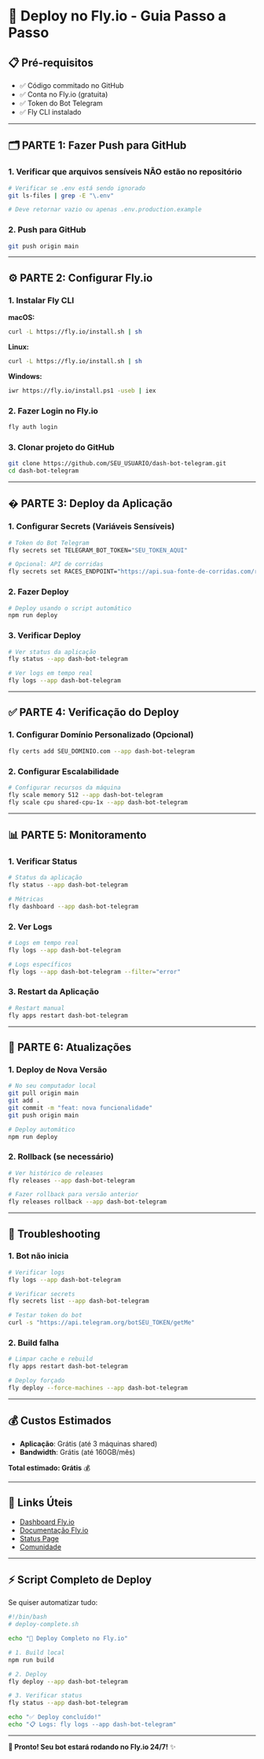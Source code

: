 # 🚀 Deploy no Fly.io - Guia Passo a Passo

## 📋 Pré-requisitos

- ✅ Código commitado no GitHub
- ✅ Conta no Fly.io (gratuita)
- ✅ Token do Bot Telegram
- ✅ Fly CLI instalado

---

## 🗂️ PARTE 1: Fazer Push para GitHub

### 1. Verificar que arquivos sensíveis NÃO estão no repositório

```bash
# Verificar se .env está sendo ignorado
git ls-files | grep -E "\.env"

# Deve retornar vazio ou apenas .env.production.example
```

### 2. Push para GitHub

```bash
git push origin main
```

---

## ⚙️ PARTE 2: Configurar Fly.io

### 1. Instalar Fly CLI

**macOS:**

```bash
curl -L https://fly.io/install.sh | sh
```

**Linux:**

```bash
curl -L https://fly.io/install.sh | sh
```

**Windows:**

```bash
iwr https://fly.io/install.ps1 -useb | iex
```

### 2. Fazer Login no Fly.io

```bash
fly auth login
```

### 3. Clonar projeto do GitHub

```bash
git clone https://github.com/SEU_USUARIO/dash-bot-telegram.git
cd dash-bot-telegram
```

---

## � PARTE 3: Deploy da Aplicação

### 1. Configurar Secrets (Variáveis Sensíveis)

```bash
# Token do Bot Telegram
fly secrets set TELEGRAM_BOT_TOKEN="SEU_TOKEN_AQUI"

# Opcional: API de corridas
fly secrets set RACES_ENDPOINT="https://api.sua-fonte-de-corridas.com/races"
```

### 2. Fazer Deploy

```bash
# Deploy usando o script automático
npm run deploy
```

### 3. Verificar Deploy

```bash
# Ver status da aplicação
fly status --app dash-bot-telegram

# Ver logs em tempo real
fly logs --app dash-bot-telegram
```

---

## ✅ PARTE 4: Verificação do Deploy

### 1. Configurar Domínio Personalizado (Opcional)

```bash
fly certs add SEU_DOMINIO.com --app dash-bot-telegram
```

### 2. Configurar Escalabilidade

```bash
# Configurar recursos da máquina
fly scale memory 512 --app dash-bot-telegram
fly scale cpu shared-cpu-1x --app dash-bot-telegram
```

---

## 📊 PARTE 5: Monitoramento

### 1. Verificar Status

```bash
# Status da aplicação
fly status --app dash-bot-telegram

# Métricas
fly dashboard --app dash-bot-telegram
```

### 2. Ver Logs

```bash
# Logs em tempo real
fly logs --app dash-bot-telegram

# Logs específicos
fly logs --app dash-bot-telegram --filter="error"
```

### 3. Restart da Aplicação

```bash
# Restart manual
fly apps restart dash-bot-telegram
```

---

## 🔄 PARTE 6: Atualizações

### 1. Deploy de Nova Versão

```bash
# No seu computador local
git pull origin main
git add .
git commit -m "feat: nova funcionalidade"
git push origin main

# Deploy automático
npm run deploy
```

### 2. Rollback (se necessário)

```bash
# Ver histórico de releases
fly releases --app dash-bot-telegram

# Fazer rollback para versão anterior
fly releases rollback --app dash-bot-telegram
```

---

## 🚨 Troubleshooting

### 1. Bot não inicia

```bash
# Verificar logs
fly logs --app dash-bot-telegram

# Verificar secrets
fly secrets list --app dash-bot-telegram

# Testar token do bot
curl -s "https://api.telegram.org/botSEU_TOKEN/getMe"
```

### 2. Build falha

```bash
# Limpar cache e rebuild
fly apps restart dash-bot-telegram

# Deploy forçado
fly deploy --force-machines --app dash-bot-telegram
```

---

## 💰 Custos Estimados

- **Aplicação**: Grátis (até 3 máquinas shared)
- **Bandwidth**: Grátis (até 160GB/mês)

**Total estimado: Grátis** 💰

---

## 🔗 Links Úteis

- [Dashboard Fly.io](https://fly.io/dashboard)
- [Documentação Fly.io](https://fly.io/docs/)
- [Status Page](https://status.fly.io/)
- [Comunidade](https://community.fly.io/)

---

## ⚡ Script Completo de Deploy

Se quiser automatizar tudo:

```bash
#!/bin/bash
# deploy-complete.sh

echo "🚀 Deploy Completo no Fly.io"

# 1. Build local
npm run build

# 2. Deploy
fly deploy --app dash-bot-telegram

# 3. Verificar status
fly status --app dash-bot-telegram

echo "✅ Deploy concluído!"
echo "📋 Logs: fly logs --app dash-bot-telegram"
```

---

**🎯 Pronto! Seu bot estará rodando no Fly.io 24/7!** ✨
